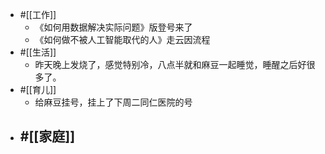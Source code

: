 - #[[工作]]
    - 《如何用数据解决实际问题》版登号来了
    - 《如何做不被人工智能取代的人》走云因流程
- #[[生活]]
    - 昨天晚上发烧了，感觉特别冷，八点半就和麻豆一起睡觉，睡醒之后好很多了。
- #[[育儿]]
    - 给麻豆挂号，挂上了下周二同仁医院的号
- #[[家庭]]
    - 
